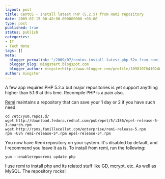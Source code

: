 ```yaml
---
layout: post
title: CentOS - Install latest PHP (5.2.x) from Remi repository
date: 2009-07-15 00:40:00.000000000 +08:00
type: post
published: true
status: publish
categories:
- IT
- Tech Note
tags: []
meta:
  blogger_permalink: "/2009/07/centos-install-latest-php-52x-from-remi.html"
  blogger_blog: mingstert.blogspot.com
  blogger_author: mingsterhttp://www.blogger.com/profile/10981076410240209932noreply@blogger.com
author: mingster
---
```

<p>A few app requires PHP 5.2.x but major repositories is yet support anything higher than 5.1.6 at this time. Recompile PHP is a pain also.</p>
<p><a href="http://blog.famillecollet.com/post/2005/10/02/8-telechargement-installation-et-yum">Remi</a> maintains a repository that can save your 1 day or 2 if you have such need.</p>
<p><code>cd /etc/yum.repos.d/<br />wget http://download.fedora.redhat.com/pub/epel/5/i386/epel-release-5-3.noarch.rpm<br />wget http://rpms.famillecollet.com/enterprise/remi-release-5.rpm<br />rpm -Uvh remi-release-5*.rpm epel-release-5*.rpm</code></p>
<p>You now have Remi repository on your system. It's disabled by default, and I recommend you leave it as is. To install from remi, run the following:</p>
<p><code>yum --enablerepo=remi update php</code></p>
<p>I use remi to install php and its related stuff like GD, mcrypt, etc. As well as MySQL. The repository rocks!</p>
